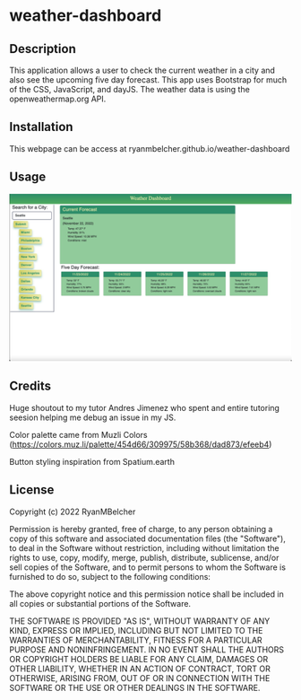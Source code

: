 # weather-dashboard

## Description

This application allows a user to check the current weather in a city and also see the upcoming five day forecast. This app uses Bootstrap for much of the CSS, JavaScript, and dayJS. The weather data is using the openweathermap.org API.

## Installation

This webpage can be access at ryanmbelcher.github.io/weather-dashboard

## Usage 

![Screenshot of weather dashboard](./assets/images/weather-dashboard.png)

## Credits 

Huge shoutout to my tutor Andres Jimenez who spent and entire tutoring seesion helping me debug an issue in my JS.

Color palette came from Muzli Colors (https://colors.muz.li/palette/454d66/309975/58b368/dad873/efeeb4)

Button styling inspiration from Spatium.earth

## License

Copyright (c) 2022 RyanMBelcher

Permission is hereby granted, free of charge, to any person obtaining a copy
of this software and associated documentation files (the "Software"), to deal
in the Software without restriction, including without limitation the rights
to use, copy, modify, merge, publish, distribute, sublicense, and/or sell
copies of the Software, and to permit persons to whom the Software is
furnished to do so, subject to the following conditions:

The above copyright notice and this permission notice shall be included in all
copies or substantial portions of the Software.

THE SOFTWARE IS PROVIDED "AS IS", WITHOUT WARRANTY OF ANY KIND, EXPRESS OR
IMPLIED, INCLUDING BUT NOT LIMITED TO THE WARRANTIES OF MERCHANTABILITY,
FITNESS FOR A PARTICULAR PURPOSE AND NONINFRINGEMENT. IN NO EVENT SHALL THE
AUTHORS OR COPYRIGHT HOLDERS BE LIABLE FOR ANY CLAIM, DAMAGES OR OTHER
LIABILITY, WHETHER IN AN ACTION OF CONTRACT, TORT OR OTHERWISE, ARISING FROM,
OUT OF OR IN CONNECTION WITH THE SOFTWARE OR THE USE OR OTHER DEALINGS IN THE
SOFTWARE.
